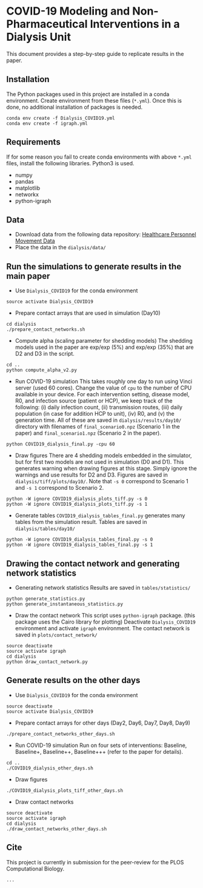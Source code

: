 # COVID-19 Modeling and Non-Pharmaceutical Interventions in a Dialysis Unit

This document provides a step-by-step guide to replicate results in the paper.

## Installation

The Python packages used in this project are installed in a conda environment.
Create environment from these files (`*.yml`).
Once this is done, no additional installation of packages is needed.

```
conda env create -f Dialysis_COVID19.yml
conda env create -f igraph.yml
```

## Requirements

If for some reason you fail to create conda environments with above `*.yml` files, install the following libraries. Python3 is used.

- numpy
- pandas
- matplotlib
- networkx
- python-igraph

## Data

- Download data from the following data repository: [Healthcare Personnel Movement Data](https://www.kaggle.com/hankyujang/healthcare-personnel-movement-data/)
- Place the data in the `dialysis/data/`

## Run the simulations to generate results in the main paper

- Use `Dialysis_COVID19` for the conda environment
```
source activate Dialysis_COVID19
```

- Prepare contact arrays that are used in simulation (Day10)
```
cd dialysis
./prepare_contact_networks.sh
```

- Compute alpha (scaling parameter for shedding models)
The shedding models used in the paper are exp/exp (5%) and exp/exp (35%) that are D2 and D3 in the script.

```
cd ..
python compute_alpha_v2.py
```

- Run COVID-19 simulation
This takes roughly one day to run using Vinci server (used 60 cores).
Change the value of `cpu` to the number of CPU available in your device.
For each intervention setting, disease model, R0, and infection source (patient or HCP), 
we keep track of the following:
(i) daily infection count, (ii) transmission routes, (iii) daily population (in case for addition HCP to unit), (iv) R0, and (v) the generation time.
All of these are saved in `dialysis/results/day10/` directory with filenames of `final_scenario0.npz` (Scenario 1 in the paper) and `final_scenario1.npz` (Scenario 2 in the paper).
```
python COVID19_dialysis_final.py -cpu 60
```

- Draw figures
There are 4 shedding models embedded in the simulator, but for first two models are not used in simulation (D0 and D1).
This generates warning when drawing figures at this stage. 
Simply ignore the warnings and use results for D2 and D3.
Figures are saved in `dialysis/tiff/plots/day10/`.
Note that `-s 0` correspond to Scenario 1 and `-s 1` correspond to Scenario 2.
```
python -W ignore COVID19_dialysis_plots_tiff.py -s 0
python -W ignore COVID19_dialysis_plots_tiff.py -s 1
```

- Generate tables
`COVID19_dialysis_tables_final.py` generates many tables from the simulation result.
Tables are saved in `dialysis/tables/day10/`
```
python -W ignore COVID19_dialysis_tables_final.py -s 0
python -W ignore COVID19_dialysis_tables_final.py -s 1
```

## Drawing the contact network and generating network statistics

- Generating network statistics
Results are saved in `tables/statistics/`
```
python generate_statistics.py
python generate_instantaneous_statistics.py
```

- Draw the contact network
This script uses `python-igraph` package. (this package uses the Cairo library for plotting)
Deactivate `Dialysis_COVID19` environment and activate `igraph` environment.
The contact network is saved in `plots/contact_network/`

```
source deactivate
source activate igraph
cd dialysis
python draw_contact_network.py
```

## Generate results on the other days

- Use `Dialysis_COVID19` for the conda environment
```
source deactivate
source activate Dialysis_COVID19
```

- Prepare contact arrays for other days (Day2, Day6, Day7, Day8, Day9)
```
./prepare_contact_networks_other_days.sh
```

- Run COVID-19 simulation
Run on four sets of interventions: Baseline, Baseline+, Baseline++, Baseline+++ (refer to the paper for details).
```
cd ..
./COVID19_dialysis_other_days.sh
```

- Draw figures
```
./COVID19_dialysis_plots_tiff_other_days.sh
```

- Draw contact networks
```
source deactivate
source activate igraph
cd dialysis
./draw_contact_networks_other_days.sh
```

## Cite
This project is currently in submission for the peer-review for the PLOS Computational Biology.
```
...
```

